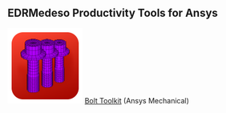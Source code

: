## EDRMedeso Productivity Tools for Ansys
![BoltToolkit](images/Bolt_Toolkit_icon.png) [Bolt Toolkit](ACT_MagnusG) (Ansys Mechanical)
